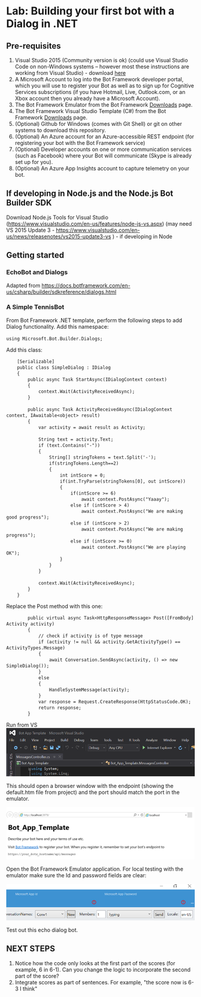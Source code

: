 # Lab:  Building your first bot with a Dialog in .NET

## Pre-requisites
1.	Visual Studio 2015 (Community version is ok) (could use Visual Studio Code on non-Windows systems – however most these instructions are working from Visual Studio) - download [here](https://beta.visualstudio.com/downloads/)
2.	A Microsoft Account to log into the Bot Framework developer portal, which you will use to register your Bot as well as to sign up for Cognitive Services subscriptions (if you have Hotmail, Live, Outlook.com, or an Xbox account then you already have a Microsoft Account).
4.	The Bot Framework Emulator from the Bot Framework [Downloads](https://docs.botframework.com/en-us/downloads/#navtitle) page.
5.	The Bot Framework Visual Studio Template (C#) from the Bot Framework [Downloads](https://docs.botframework.com/en-us/downloads/#navtitle) page.
6.	(Optional) Github for Windows (comes with Git Shell) or git on other systems to download this repository.
7.	(Optional) An Azure account for an Azure-accessible REST endpoint (for registering your bot with the Bot Framework service)
7.	(Optional) Developer accounts on one or more communication services (such as Facebook) where your Bot will communicate (Skype is already set up for you).
8.	(Optional) An Azure App Insights account to capture telemetry on your bot. 

## If developing in Node.js and the Node.js Bot Builder SDK

Download Node.js Tools for Visual Studio (https://www.visualstudio.com/en-us/features/node-js-vs.aspx) (may need VS 2015 Update 3 - https://www.visualstudio.com/en-us/news/releasenotes/vs2015-update3-vs ) - if developing in Node

## Getting started
### EchoBot and Dialogs

Adapted from https://docs.botframework.com/en-us/csharp/builder/sdkreference/dialogs.html

### A Simple TennisBot

From Bot Framework .NET template, perform the following steps to add Dialog functionality.
Add this namespace:

`using Microsoft.Bot.Builder.Dialogs;`

Add this class:

```
    [Serializable]
    public class SimpleDialog : IDialog
    {
        public async Task StartAsync(IDialogContext context)
        {
            context.Wait(ActivityReceivedAsync);
        }

        public async Task ActivityReceivedAsync(IDialogContext context, IAwaitable<object> result)
        {
            var activity = await result as Activity;

            String text = activity.Text;
            if (text.Contains("-"))
            {
                String[] stringTokens = text.Split('-');
                if(stringTokens.Length==2)
                {
                    int intScore = 0;
                    if(int.TryParse(stringTokens[0], out intScore))
                    {
                        if(intScore >= 6)
                            await context.PostAsync("Yaaay");
                        else if (intScore > 4)
                            await context.PostAsync("We are making good progress");
                        else if (intScore > 2)
                            await context.PostAsync("We are making progress");
                        else if (intScore >= 0)
                            await context.PostAsync("We are playing OK");
                    }
                }
            }

            context.Wait(ActivityReceivedAsync);
        }
    }
```

Replace the Post method with this one:

```
        public virtual async Task<HttpResponseMessage> Post([FromBody] Activity activity)
        {
            // check if activity is of type message
            if (activity != null && activity.GetActivityType() == ActivityTypes.Message)
            {
                await Conversation.SendAsync(activity, () => new SimpleDialog());
            }
            else
            {
                HandleSystemMessage(activity);
            }
            var response = Request.CreateResponse(HttpStatusCode.OK);
            return response;
        }

```

Run from VS
![run from VS](images/vs_run_browser.PNG)

This should open a browser window with the endpoint (showing the default.htm file from project) and the port should match the port in the emulator.

![run from VS](images/defaulthtm.PNG)

Open the Bot Framework Emulator application.  For local testing with the emulator make sure the Id and password fields are clear:
 
![bot emulator 1](images/emulator_clear_ids.PNG)

Test out this echo dialog bot.

## NEXT STEPS

1. Notice how the code only looks at the first part of the scores (for example, 6 in 6-1). Can you change the logic to incorporate the second part of the score?
2. Integrate scores as part of sentences. For example, "the score now is 6-3 I think"

